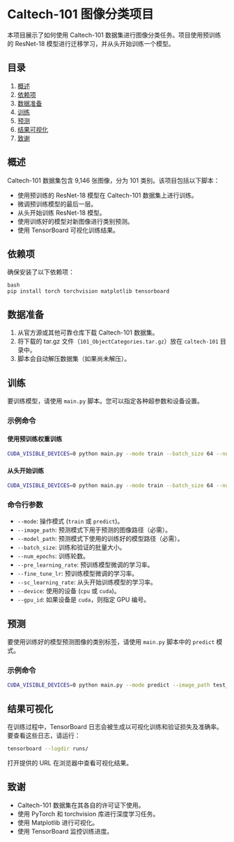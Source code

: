# Caltech-101 图像分类项目

本项目展示了如何使用 Caltech-101 数据集进行图像分类任务。项目使用预训练的 ResNet-18 模型进行迁移学习，并从头开始训练一个模型。

## 目录
1. [概述](#概述)
2. [依赖项](#依赖项)
3. [数据准备](#数据准备)
4. [训练](#训练)
5. [预测](#预测)
6. [结果可视化](#结果可视化)
7. [致谢](#致谢)

## 概述
Caltech-101 数据集包含 9,146 张图像，分为 101 类别。该项目包括以下脚本：
- 使用预训练的 ResNet-18 模型在 Caltech-101 数据集上进行训练。
- 微调预训练模型的最后一层。
- 从头开始训练 ResNet-18 模型。
- 使用训练好的模型对新图像进行类别预测。
- 使用 TensorBoard 可视化训练结果。

## 依赖项
确保安装了以下依赖项：





```
bash
pip install torch torchvision matplotlib tensorboard
```

## 数据准备
1. 从官方源或其他可靠仓库下载 Caltech-101 数据集。
2. 将下载的 tar.gz 文件（`101_ObjectCategories.tar.gz`）放在 `caltech-101` 目录中。
3. 脚本会自动解压数据集（如果尚未解压）。

## 训练
要训练模型，请使用 `main.py` 脚本。您可以指定各种超参数和设备设置。

### 示例命令

#### 使用预训练权重训练
```bash
CUDA_VISIBLE_DEVICES=0 python main.py --mode train --batch_size 64 --num_epochs 50 --pre_learning_rate 0.0005 --fine_tune_lr 0.00005 --sc_learning_rate 0.0005 --device cuda --gpu_id 0
```

#### 从头开始训练
```bash
CUDA_VISIBLE_DEVICES=0 python main.py --mode train --batch_size 64 --num_epochs 50 --pre_learning_rate 0.0005 --fine_tune_lr 0.00005 --sc_learning_rate 0.0005 --device cuda --gpu_id 0
```

### 命令行参数
- `--mode`: 操作模式 (`train` 或 `predict`)。
- `--image_path`: 预测模式下用于预测的图像路径（必需）。
- `--model_path`: 预测模式下使用的训练好的模型路径（必需）。
- `--batch_size`: 训练和验证的批量大小。
- `--num_epochs`: 训练轮数。
- `--pre_learning_rate`: 预训练模型微调的学习率。
- `--fine_tune_lr`: 预训练模型微调的学习率。
- `--sc_learning_rate`: 从头开始训练模型的学习率。
- `--device`: 使用的设备 (`cpu` 或 `cuda`)。
- `--gpu_id`: 如果设备是 `cuda`，则指定 GPU 编号。

## 预测
要使用训练好的模型预测图像的类别标签，请使用 `main.py` 脚本中的 `predict` 模式。

### 示例命令
```bash
CUDA_VISIBLE_DEVICES=0 python main.py --mode predict --image_path test_image.jpg --model_path best_pretrained_model_20250529_132430.pth --device cuda --gpu_id 0
```

## 结果可视化
在训练过程中，TensorBoard 日志会被生成以可视化训练和验证损失及准确率。要查看这些日志，请运行：

```bash
tensorboard --logdir runs/
```

打开提供的 URL 在浏览器中查看可视化结果。

## 致谢
- Caltech-101 数据集在其各自的许可证下使用。
- 使用 PyTorch 和 torchvision 库进行深度学习任务。
- 使用 Matplotlib 进行可视化。
- 使用 TensorBoard 监控训练进度。


